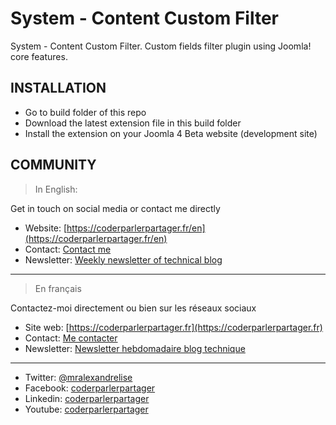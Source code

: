 # System - Content Custom Filter
System - Content Custom Filter. Custom fields filter plugin using Joomla! core features.

## INSTALLATION
* Go to build folder of this repo
* Download the latest extension file in this build folder
* Install the extension on your Joomla 4 Beta website (development site)


## COMMUNITY
> In English:

Get in touch on social media or contact me directly
* Website: [https://coderparlerpartager.fr/en](https://coderparlerpartager.fr/en)
* Contact: [Contact me](https://coderparlerpartager.fr/en/say-hello)
* Newsletter: [Weekly newsletter of technical blog](https://coderparlerpartager.fr/en/get-newsletter)

---

> En français

Contactez-moi directement ou bien sur les réseaux sociaux

* Site web: [https://coderparlerpartager.fr](https://coderparlerpartager.fr)
* Contact: [Me contacter](https://coderparlerpartager.fr/contact)
* Newsletter: [Newsletter hebdomadaire blog technique](https://coderparlerpartager.fr/newsletter)

---

* Twitter: [@mralexandrelise](https://twitter.com/mralexandrelise)
* Facebook: [coderparlerpartager](https://www.facebook.com/coderparlerpartager)
* Linkedin: [coderparlerpartager](https://www.linkedin.com/company/coderparlerpartager)
* Youtube: [coderparlerpartager](https://www.youtube.com/channel/UCCya8rIL-PVHm8Mt4QPW-xw?sub_confirmation=1)
